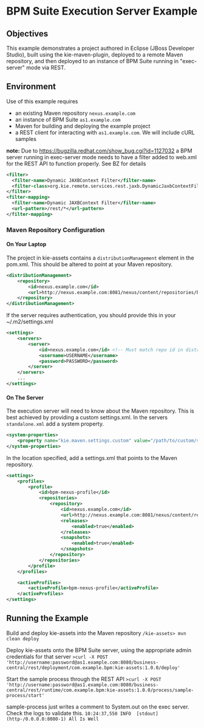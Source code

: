 # BPM Suite Execution Server Example

## Objectives

This example demonstrates a project authored in Eclipse (JBoss Developer Studio), built using the kie-maven-plugin, deployed to a remote Maven repository, and then deployed to an instance of BPM Suite running in "exec-server" mode via REST.

## Environment

Use of this example requires 
* an existing Maven repository `nexus.example.com`
* an instance of BPM Suite `as1.example.com`
* Maven for building and deploying the example project
* a REST client for interacting with `as1.example.com`. We will include cURL samples

__note:__ Due to https://bugzilla.redhat.com/show_bug.cgi?id=1127032 a BPM server running in exec-server mode needs to have a filter added to web.xml for the REST API to function properly. See BZ for details
```xml
<filter>
  <filter-name>Dynamic JAXBContext Filter</filter-name>
  <filter-class>org.kie.remote.services.rest.jaxb.DynamicJaxbContextFilter</filter-class>
</filter>
<filter-mapping>
  <filter-name>Dynamic JAXBContext Filter</filter-name>
  <url-pattern>/rest/*</url-pattern>
</filter-mapping>
```

### Maven Repository Configuration
#### On Your Laptop
The project in kie-assets contains a `distributionManagement` element in the pom.xml. This should be altered to point at your Maven repository.
```xml
<distributionManagement>
    <repository>
        <id>nexus.example.com</id>
        <url>http://nexus.example.com:8081/nexus/content/repositories/bpm</url>
    </repository>
</distributionManagement>
```

If the server requires authentication, you should provide this in your ~/.m2/settings.xml
```xml
<settings>
    <servers>
        <server>
            <id>nexus.example.com</id> <!-- Must match repo id in distributionManagement -->
            <username>USERNAME</username>
            <password>PASSWORD</password>
        </server>
    </servers>
    ...
</settings>
```
#### On The Server
The execution server will need to know about the Maven repository. This is best achieved by providing a custom settings.xml. In the servers `standalone.xml` add a system property.
```xml
<system-properties>
    <property name="kie.maven.settings.custom" value="/path/to/custom/settings.xml"/>
</system-properties>
```

In the location specified, add a settings.xml that points to the Maven repository.
```xml
<settings>
    <profiles>
        <profile>
            <id>bpm-nexus-profile</id>
            <repositories>
                <repository>
                    <id>nexus.example.com</id>
                    <url>http://nexus.example.com:8081/nexus/content/repositories/bpm</url>
                    <releases>
                        <enabled>true</enabled>
                    </releases>
                    <snapshots>
                        <enabled>true</enabled>
                    </snapshots>
                </repository>
            </repositories>
        </profile>
    </profiles>

    <activeProfiles>
        <activeProfile>bpm-nexus-profile</activeProfile>
    </activeProfiles>
</settings>
```


## Running the Example
Build and deploy kie-assets into the Maven repository
`/kie-assets> mvn clean deploy`

Deploy kie-assets onto the BPM Suite server, using the appropriate admin credentials for that server
`>curl -X POST 'http://username:password@as1.example.com:8080/business-central/rest/deployment/com.example.bpm:kie-assets:1.0.0/deploy'`

Start the sample process through the REST API
`>curl -X POST 'http://username:password@as1.example.com:8080/business-central/rest/runtime/com.example.bpm:kie-assets:1.0.0/process/sample-process/start'`

sample-process just writes a comment to System.out on the exec server. Check the logs to validate this.
`10:24:37,550 INFO  [stdout] (http-/0.0.0.0:8080-1) All Is Well`



